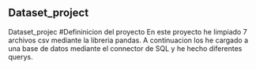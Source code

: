 ## Dataset_project
Dataset_projec
#Defininicion del proyecto
En este proyecto he limpiado 7 archivos csv mediante la libreria pandas.
A continuacion los he cargado a una base de datos mediante el connector de SQL y he hecho diferentes querys.